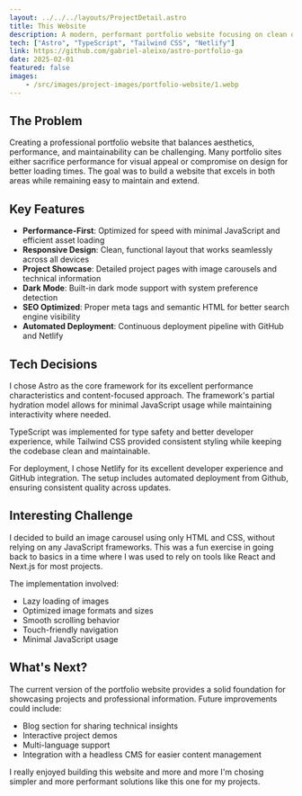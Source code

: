 ```yaml
---
layout: ../../../layouts/ProjectDetail.astro
title: This Website
description: A modern, performant portfolio website focusing on clean design and optimal user experience. Built with Astro for exceptional performance on desktop and mobile devices.
tech: ["Astro", "TypeScript", "Tailwind CSS", "Netlify"]
link: https://github.com/gabriel-aleixo/astro-portfolio-ga
date: 2025-02-01
featured: false
images:
    - /src/images/project-images/portfolio-website/1.webp
---
```


## The Problem

Creating a professional portfolio website that balances aesthetics, performance, and maintainability can be challenging. Many portfolio sites either sacrifice performance for visual appeal or compromise on design for better loading times. The goal was to build a website that excels in both areas while remaining easy to maintain and extend.

## Key Features

- **Performance-First**: Optimized for speed with minimal JavaScript and efficient asset loading
- **Responsive Design**: Clean, functional layout that works seamlessly across all devices
- **Project Showcase**: Detailed project pages with image carousels and technical information
- **Dark Mode**: Built-in dark mode support with system preference detection
- **SEO Optimized**: Proper meta tags and semantic HTML for better search engine visibility
- **Automated Deployment**: Continuous deployment pipeline with GitHub and Netlify

## Tech Decisions

I chose Astro as the core framework for its excellent performance characteristics and content-focused approach. The framework's partial hydration model allows for minimal JavaScript usage while maintaining interactivity where needed.

TypeScript was implemented for type safety and better developer experience, while Tailwind CSS provided consistent styling while keeping the codebase clean and maintainable.

For deployment, I chose Netlify for its excellent developer experience and GitHub integration. The setup includes automated deployment from Github, ensuring consistent quality across updates.

## Interesting Challenge

I decided to build an image carousel using only HTML and CSS, without relying on any JavaScript frameworks. This was a fun exercise in going back to basics in a time where I was used to rely on tools like React and Next.js for most projects.

The implementation involved:

- Lazy loading of images
- Optimized image formats and sizes
- Smooth scrolling behavior
- Touch-friendly navigation
- Minimal JavaScript usage

## What's Next?

The current version of the portfolio website provides a solid foundation for showcasing projects and professional information. Future improvements could include:

- Blog section for sharing technical insights
- Interactive project demos
- Multi-language support
- Integration with a headless CMS for easier content management

I really enjoyed building this website and more and more I'm chosing simpler and more performant solutions like this one for my projects.